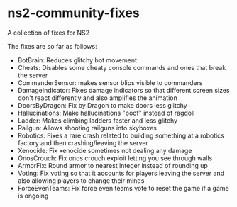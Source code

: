 # ns2-community-fixes
A collection of fixes for NS2

The fixes are so far as follows:
* BotBrain: Reduces glitchy bot movement
* Cheats: Disables some cheaty console commands and ones that break the server
* CommanderSensor: makes sensor blips visible to commanders
* DamageIndicator: Fixes damage indicators so that different screen sizes don't react differently and also amplifies the animation
* DoorsByDragon: Fix by Dragon to make doors less glitchy
* Hallucinations: Make hallucinations "poof" instead of ragdoll
* Ladder: Makes climbing ladders faster and less glitchy
* Railgun: Allows shooting railguns into skyboxes
* Robotics: Fixes a rare crash related to building something at a robotics factory and then crashing/leaving the server
* Xenocide: Fix xenocide sometimes not dealing any damage
* OnosCrouch: Fix onos crouch exploit letting you see through walls
* ArmorFix: Round armor to nearest integer instead of rounding up
* Voting: Fix voting so that it accounts for players leaving the server and also allowing players to change their minds
* ForceEvenTeams: Fix force even teams vote to reset the game if a game is ongoing
